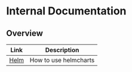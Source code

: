 # Internal Documentation
## Overview
|Link|Description|
|---|---|
|[Helm](Helm.md)|How to use helmcharts| 